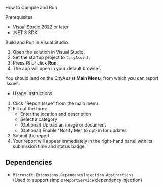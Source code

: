 

 How to Compile and Run

 Prerequisites
- Visual Studio 2022 or later
- .NET 8 SDK

 Build and Run in Visual Studio

1. Open the solution in Visual Studio.
2. Set the startup project to `CityAssist`.
3. Press `F5` or click **Run**.
4. The app will open in your default browser.

You should land on the CityAssist **Main Menu**, from which you can report issues.

 
 - Usage Instructions

1. Click "Report Issue" from the main menu.
2. Fill out the form:
   - Enter the location and description
   - Select a category
   - (Optional) Upload an image or document
   - (Optional) Enable "Notify Me" to opt-in for updates
3. Submit the report.
4. Your report will appear immediately in the right-hand panel with its submission time and status badge.


##  Dependencies

- `Microsoft.Extensions.DependencyInjection.Abstractions`  
  (Used to support simple `ReportService` dependency injection)


